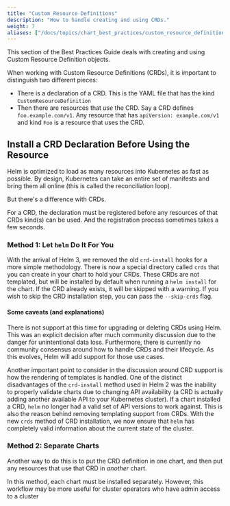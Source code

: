 ```yaml
---
title: "Custom Resource Definitions"
description: "How to handle creating and using CRDs."
weight: 7
aliases: ["/docs/topics/chart_best_practices/custom_resource_definitions/"]
---
```


This section of the Best Practices Guide deals with creating and using Custom
Resource Definition objects.

When working with Custom Resource Definitions (CRDs), it is important to
distinguish two different pieces:

- There is a declaration of a CRD. This is the YAML file that has the kind
  `CustomResourceDefinition`
- Then there are resources that _use_ the CRD. Say a CRD defines
  `foo.example.com/v1`. Any resource that has `apiVersion: example.com/v1` and
  kind `Foo` is a resource that uses the CRD.

## Install a CRD Declaration Before Using the Resource

Helm is optimized to load as many resources into Kubernetes as fast as possible.
By design, Kubernetes can take an entire set of manifests and bring them all
online (this is called the reconciliation loop).

But there's a difference with CRDs.

For a CRD, the declaration must be registered before any resources of that CRDs
kind(s) can be used. And the registration process sometimes takes a few seconds.

### Method 1: Let `helm` Do It For You

With the arrival of Helm 3, we removed the old `crd-install` hooks for a more
simple methodology. There is now a special directory called `crds` that you can
create in your chart to hold your CRDs. These CRDs are not templated, but will
be installed by default when running a `helm install` for the chart. If the CRD
already exists, it will be skipped with a warning. If you wish to skip the CRD
installation step, you can pass the `--skip-crds` flag.

#### Some caveats (and explanations)

There is not support at this time for upgrading or deleting CRDs using Helm.
This was an explicit decision after much community discussion due to the danger
for unintentional data loss. Furthermore, there is currently no community
consensus around how to handle CRDs and their lifecycle. As this evolves, Helm
will add support for those use cases.

Another important point to consider in the discussion around CRD support is how
the rendering of templates is handled. One of the distinct disadvantages of the
`crd-install` method used in Helm 2 was the inability to properly validate
charts due to changing API availability (a CRD is actually adding another
available API to your Kubernetes cluster). If a chart installed a CRD, `helm` no
longer had a valid set of API versions to work against. This is also the reason
behind removing templating support from CRDs. With the new `crds` method of CRD
installation, we now ensure that `helm` has completely valid information about
the current state of the cluster.

### Method 2: Separate Charts

Another way to do this is to put the CRD definition in one chart, and then put
any resources that use that CRD in _another_ chart.

In this method, each chart must be installed separately. However, this workflow
may be more useful for cluster operators who have admin access to a cluster
